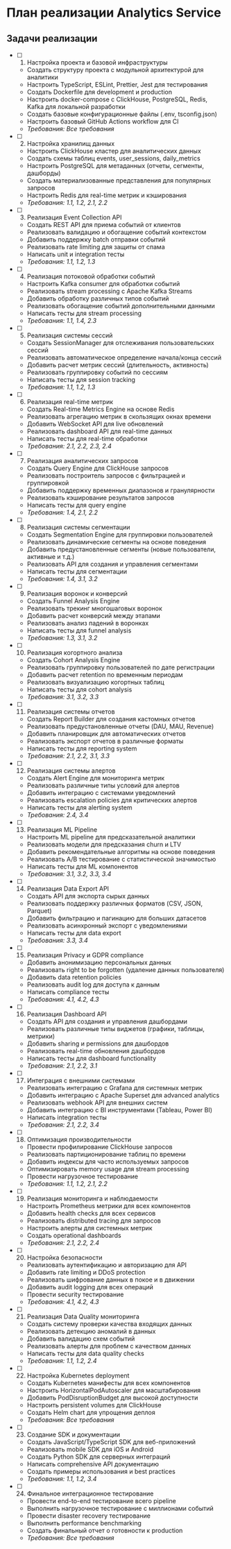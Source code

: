 # План реализации Analytics Service

## Задачи реализации

- [ ] 1. Настройка проекта и базовой инфраструктуры
  - Создать структуру проекта с модульной архитектурой для аналитики
  - Настроить TypeScript, ESLint, Prettier, Jest для тестирования
  - Создать Dockerfile для development и production
  - Настроить docker-compose с ClickHouse, PostgreSQL, Redis, Kafka для локальной разработки
  - Создать базовые конфигурационные файлы (.env, tsconfig.json)
  - Настроить базовый GitHub Actions workflow для CI
  - _Требования: Все требования_

- [ ] 2. Настройка хранилищ данных
  - Настроить ClickHouse кластер для аналитических данных
  - Создать схемы таблиц events, user_sessions, daily_metrics
  - Настроить PostgreSQL для метаданных (отчеты, сегменты, дашборды)
  - Создать материализованные представления для популярных запросов
  - Настроить Redis для real-time метрик и кэширования
  - _Требования: 1.1, 1.2, 2.1, 2.2_

- [ ] 3. Реализация Event Collection API
  - Создать REST API для приема событий от клиентов
  - Реализовать валидацию и обогащение событий контекстом
  - Добавить поддержку batch отправки событий
  - Реализовать rate limiting для защиты от спама
  - Написать unit и integration тесты
  - _Требования: 1.1, 1.2, 1.3_

- [ ] 4. Реализация потоковой обработки событий
  - Настроить Kafka consumer для обработки событий
  - Реализовать stream processing с Apache Kafka Streams
  - Добавить обработку различных типов событий
  - Реализовать обогащение событий дополнительными данными
  - Написать тесты для stream processing
  - _Требования: 1.1, 1.4, 2.3_

- [ ] 5. Реализация системы сессий
  - Создать SessionManager для отслеживания пользовательских сессий
  - Реализовать автоматическое определение начала/конца сессий
  - Добавить расчет метрик сессий (длительность, активность)
  - Реализовать группировку событий по сессиям
  - Написать тесты для session tracking
  - _Требования: 1.1, 1.2, 1.3_

- [ ] 6. Реализация real-time метрик
  - Создать Real-time Metrics Engine на основе Redis
  - Реализовать агрегацию метрик в скользящих окнах времени
  - Добавить WebSocket API для live обновлений
  - Реализовать dashboard API для real-time данных
  - Написать тесты для real-time обработки
  - _Требования: 2.1, 2.2, 2.3, 2.4_

- [ ] 7. Реализация аналитических запросов
  - Создать Query Engine для ClickHouse запросов
  - Реализовать построитель запросов с фильтрацией и группировкой
  - Добавить поддержку временных диапазонов и гранулярности
  - Реализовать кэширование результатов запросов
  - Написать тесты для query engine
  - _Требования: 1.4, 2.1, 2.2_

- [ ] 8. Реализация системы сегментации
  - Создать Segmentation Engine для группировки пользователей
  - Реализовать динамические сегменты на основе поведения
  - Добавить предустановленные сегменты (новые пользователи, активные и т.д.)
  - Реализовать API для создания и управления сегментами
  - Написать тесты для сегментации
  - _Требования: 1.4, 3.1, 3.2_

- [ ] 9. Реализация воронок и конверсий
  - Создать Funnel Analysis Engine
  - Реализовать трекинг многошаговых воронок
  - Добавить расчет конверсий между этапами
  - Реализовать анализ падений в воронках
  - Написать тесты для funnel analysis
  - _Требования: 1.3, 3.1, 3.2_

- [ ] 10. Реализация когортного анализа
  - Создать Cohort Analysis Engine
  - Реализовать группировку пользователей по дате регистрации
  - Добавить расчет retention по временным периодам
  - Реализовать визуализацию когортных таблиц
  - Написать тесты для cohort analysis
  - _Требования: 3.1, 3.2, 3.3_

- [ ] 11. Реализация системы отчетов
  - Создать Report Builder для создания кастомных отчетов
  - Реализовать предустановленные отчеты (DAU, MAU, Revenue)
  - Добавить планировщик для автоматических отчетов
  - Реализовать экспорт отчетов в различные форматы
  - Написать тесты для reporting system
  - _Требования: 2.1, 2.2, 3.1, 3.3_

- [ ] 12. Реализация системы алертов
  - Создать Alert Engine для мониторинга метрик
  - Реализовать различные типы условий для алертов
  - Добавить интеграцию с системами уведомлений
  - Реализовать escalation policies для критических алертов
  - Написать тесты для alerting system
  - _Требования: 2.4, 3.4_

- [ ] 13. Реализация ML Pipeline
  - Настроить ML pipeline для предсказательной аналитики
  - Реализовать модели для предсказания churn и LTV
  - Добавить рекомендательные алгоритмы на основе поведения
  - Реализовать A/B тестирование с статистической значимостью
  - Написать тесты для ML компонентов
  - _Требования: 3.1, 3.2, 3.3, 3.4_

- [ ] 14. Реализация Data Export API
  - Создать API для экспорта сырых данных
  - Реализовать поддержку различных форматов (CSV, JSON, Parquet)
  - Добавить фильтрацию и пагинацию для больших датасетов
  - Реализовать асинхронный экспорт с уведомлениями
  - Написать тесты для data export
  - _Требования: 3.3, 3.4_

- [ ] 15. Реализация Privacy и GDPR compliance
  - Добавить анонимизацию персональных данных
  - Реализовать right to be forgotten (удаление данных пользователя)
  - Добавить data retention policies
  - Реализовать audit log для доступа к данным
  - Написать compliance тесты
  - _Требования: 4.1, 4.2, 4.3_

- [ ] 16. Реализация Dashboard API
  - Создать API для создания и управления дашбордами
  - Реализовать различные типы виджетов (графики, таблицы, метрики)
  - Добавить sharing и permissions для дашбордов
  - Реализовать real-time обновления дашбордов
  - Написать тесты для dashboard functionality
  - _Требования: 2.1, 2.2, 3.1_

- [ ] 17. Интеграция с внешними системами
  - Реализовать интеграцию с Grafana для системных метрик
  - Добавить интеграцию с Apache Superset для advanced analytics
  - Реализовать webhook API для внешних систем
  - Добавить интеграцию с BI инструментами (Tableau, Power BI)
  - Написать integration тесты
  - _Требования: 2.1, 2.2, 3.4_

- [ ] 18. Оптимизация производительности
  - Провести профилирование ClickHouse запросов
  - Реализовать партиционирование таблиц по времени
  - Добавить индексы для часто используемых запросов
  - Оптимизировать memory usage для stream processing
  - Провести нагрузочное тестирование
  - _Требования: 1.1, 1.2, 2.1, 2.2_

- [ ] 19. Реализация мониторинга и наблюдаемости
  - Настроить Prometheus метрики для всех компонентов
  - Добавить health checks для всех сервисов
  - Реализовать distributed tracing для запросов
  - Настроить алерты для системных метрик
  - Создать operational dashboards
  - _Требования: 2.1, 2.2, 2.4_

- [ ] 20. Настройка безопасности
  - Реализовать аутентификацию и авторизацию для API
  - Добавить rate limiting и DDoS protection
  - Реализовать шифрование данных в покое и в движении
  - Добавить audit logging для всех операций
  - Провести security тестирование
  - _Требования: 4.1, 4.2, 4.3_

- [ ] 21. Реализация Data Quality мониторинга
  - Создать систему проверки качества входящих данных
  - Реализовать детекцию аномалий в данных
  - Добавить валидацию схем событий
  - Реализовать алерты для проблем с качеством данных
  - Написать тесты для data quality checks
  - _Требования: 1.1, 1.2, 2.4_

- [ ] 22. Настройка Kubernetes deployment
  - Создать Kubernetes манифесты для всех компонентов
  - Настроить HorizontalPodAutoscaler для масштабирования
  - Добавить PodDisruptionBudget для высокой доступности
  - Настроить persistent volumes для ClickHouse
  - Создать Helm chart для упрощения деплоя
  - _Требования: Все требования_

- [ ] 23. Создание SDK и документации
  - Создать JavaScript/TypeScript SDK для веб-приложений
  - Реализовать mobile SDK для iOS и Android
  - Создать Python SDK для серверных интеграций
  - Написать comprehensive API документацию
  - Создать примеры использования и best practices
  - _Требования: 1.1, 1.2, 3.4_

- [ ] 24. Финальное интеграционное тестирование
  - Провести end-to-end тестирование всего pipeline
  - Выполнить нагрузочное тестирование с миллионами событий
  - Провести disaster recovery тестирование
  - Выполнить performance benchmarking
  - Создать финальный отчет о готовности к production
  - _Требования: Все требования_